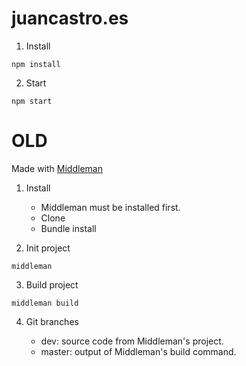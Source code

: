 # juancastro.es

1. Install

```
npm install
```

2. Start

```
npm start
```

# OLD

Made with [Middleman](https://middlemanapp.com/)

1. Install

    * Middleman must be installed first.
    * Clone
    * Bundle install

2. Init project

```
middleman
```

3. Build project

```
middleman build
```

4. Git branches

    * dev: source code from Middleman's project.
    * master: output of Middleman's build command.